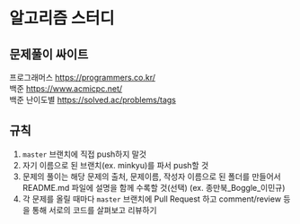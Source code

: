 # 알고리즘 스터디
## 문제풀이 싸이트
프로그래머스    https://programmers.co.kr/<br/>
백준          https://www.acmicpc.net/<br/>
백준 난이도별   https://solved.ac/problems/tags<br/>

## 규칙
1. `master` 브랜치에 직접 push하지 말것
2. 자기 이름으로 된 브랜치(ex. minkyu)를 파서 push할 것
3. 문제의 풀이는 해당 문제의 출처, 문제이름, 작성자 이름으로 된 폴더를 만들어서 README.md 파일에 설명을 함께 수록할 것(선택) (ex. 종만북_Boggle_이민규)
4. 각 문제를 올릴 때마다 `master` 브랜치에 Pull Request 하고 comment/review 등을 통해 서로의 코드를 살펴보고 리뷰하기


